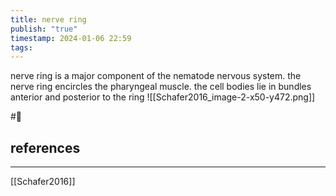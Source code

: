 ```yaml
---
title: nerve ring
publish: "true"
timestamp: 2024-01-06 22:59
tags:
---
```

nerve ring is a major component of the nematode nervous system. the nerve ring encircles the pharyngeal muscle. the cell bodies lie in bundles anterior and posterior to the ring
![[Schafer2016_image-2-x50-y472.png]]

#🥚 

## references
---
[[Schafer2016]]